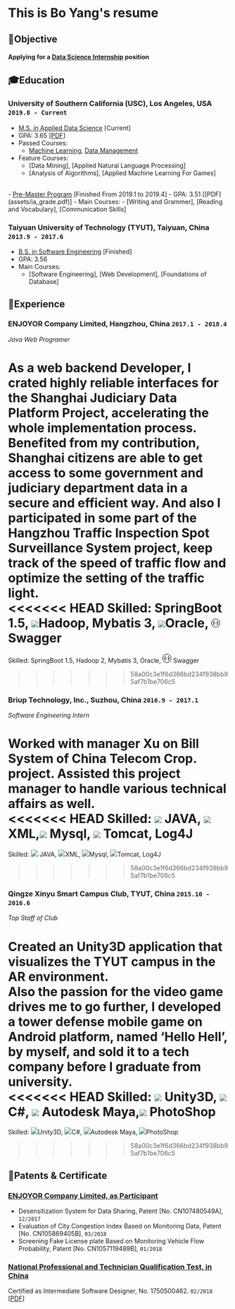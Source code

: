 # This is Bo __Yang__'s resume

## <span>&#127919;</span>Objective
#### __Applying for a <u>Data Science Internship</u> position__

## <span>&#127891;</span>Education 

### __University of Southern California (USC), Los Angeles, USA__ `2019.8 - Current`

- <u>M.S. in Applied Data Science</u> [Current]
- GPA: 3.65 [[PDF](assets/apds_1.pdf)]
- Passed Courses: 
    - [Machine Learning](https://aaronyang2333.github.io/INF_552/), [Data Management](https://aaronyang2333.github.io/INF_551/)<br>
- Feature Courses: 
    - [Data Mining], [Applied Natural Language Processing]
    - [Analysis of Algorithms], [Applied Machine Learning For Games] <br>
<br>
- <u>Pre-Master Program</u>  [Finished From 2019.1 to 2019.4]
- GPA: 3.51 [[PDF](assets/ia_grade.pdf)]
- Main Courses:
    - [Writing and Grammer], [Reading and Vocabulary], [Communication Skills] <br>

### __Taiyuan University of Technology (TYUT), Taiyuan, China__ `2013.9 - 2017.6`

- <u>B.S. in Software Engineering</u> [Finished]
- GPA: 3.56
- Main Courses: 
    - [Software Engineering], [Web Development], [Foundations of Database] <br>

## <span>&#128084;</span>Experience

### __ENJOYOR Company Limited, Hangzhou, China__  `2017.1 - 2018.4`
_Java Web Programer_<br>

As a web backend Developer, I crated highly reliable interfaces for the __Shanghai Judiciary Data Platform__ Project, accelerating the whole implementation process. <br/>Benefited from my contribution, Shanghai citizens are able to get access to some government and judiciary department data in a secure and efficient way. And also I participated in some part of the __Hangzhou Traffic Inspection Spot Surveillance System__ project, keep track of the speed of traffic flow and optimize the setting of the traffic light. <br>
<<<<<<< HEAD
Skilled: SpringBoot 1.5, 
<span><img src="https://img.icons8.com/color/14/000000/hadoop-distributed-file-system.png">Hadoop</span>, Mybatis 3, 
<span><img src="https://img.icons8.com/color/24/000000/oracle-logo.png">Oracle</span>, <span><img src = "assets/icons/swagger.svg" height="20" width="20"> Swagger</span>
=======
Skilled: SpringBoot 1.5, Hadoop 2, Mybatis 3, Oracle, <span><img src = "assets/icons/swagger.svg" height="20" width="20"> Swagger</span>
>>>>>>> 58a00c3e1f6d366bd234f938bb95af7b1be706c5

### __Briup Technology, Inc., Suzhou, China__ `2016.9 - 2017.1`
_Software Engineering Intern_<br>

Worked with manager Xu on __Bill System of China Telecom Crop.__ project. Assisted this project manager to handle various technical affairs as well.<br>
<<<<<<< HEAD
Skilled: 
<span><img src="https://img.icons8.com/color/14/000000/java-coffee-cup-logo.png"> JAVA</span>, <span><img src="https://img.icons8.com/ios/14/000000/placeholder-thumbnail-xml.png"> XML</span>,<span><img src="https://img.icons8.com/ios-filled/25/000000/mysql-logo.png"> Mysql</span>, <span><img src="https://img.icons8.com/color/14/000000/tomcat.png"> Tomcat</span>, Log4J
=======
Skilled: <span><img src="https://img.icons8.com/color/25/000000/java-coffee-cup-logo.png"> JAVA</span>, <span><img src="https://img.icons8.com/color/25/000000/placeholder-thumbnail-xml.png">XML</span>, <span><img src="https://img.icons8.com/ios-filled/25/000000/mysql-logo.png">Mysql</span>, <span><img src="https://img.icons8.com/color/25/000000/tomcat.png">Tomcat</span>, Log4J
>>>>>>> 58a00c3e1f6d366bd234f938bb95af7b1be706c5

### __Qingze Xinyu Smart Campus Club, TYUT, China__ `2015.10 - 2016.6`
_Top Staff of Club_<br>

Created an Unity3D application that visualizes the TYUT campus in the AR environment.<br>
Also the passion for the video game drives me to go further, I developed a tower defense mobile game on Android platform, named ‘__Hello Hell__’, by myself, and sold it to a tech company before I graduate from university.<br>
<<<<<<< HEAD
Skilled: 
<span><img src="https://img.icons8.com/ios-filled/14/000000/unity.png"> Unity3D</span>, <span><img src="https://img.icons8.com/color/14/000000/c-sharp-logo.png"> C#</span>, 
<span><img src="https://img.icons8.com/color/14/000000/autodesk-maya.png"> Autodesk Maya</span>,<span><img src="https://img.icons8.com/color/14/000000/adobe-photoshop.png"> PhotoShop</span>
=======
Skilled: <span><img src="https://img.icons8.com/ios-filled/25/000000/unity.png">Unity3D</span>, <span><img src="https://img.icons8.com/color/25/000000/c-sharp-logo.png">C#</span>, <span><img src="https://img.icons8.com/color/25/000000/autodesk-maya.png">Autodesk Maya</span>, <span><img src="https://img.icons8.com/color/25/000000/adobe-photoshop.png">PhotoShop</span>
>>>>>>> 58a00c3e1f6d366bd234f938bb95af7b1be706c5

## <span>&#128240;</span>Patents & Certificate

### [__ENJOYOR Company Limited, as Participant__]()
- Desensitization System for Data Sharing, Patent [No. CN107480549A], `12/2017`<br>
- Evaluation of City Congestion Index Based on Monitoring Data, Patent [No. CN105869405B], `03/2018`<br>
- Screening Fake License plate Based on Monitoring Vehicle Flow Probability, Patent [No. CN1057119489B], `01/2018` <br>

### [__National Professional and Technician Qualification Test, in China__]()
Certified as Intermediate Software Designer, No. 1750500462. `02/2018` [[PDF](assets/nptq.pdf)]